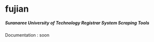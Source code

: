 # **fujian**
##### Suranaree University of Technology Registrar System Scraping Tools
Documentation : soon